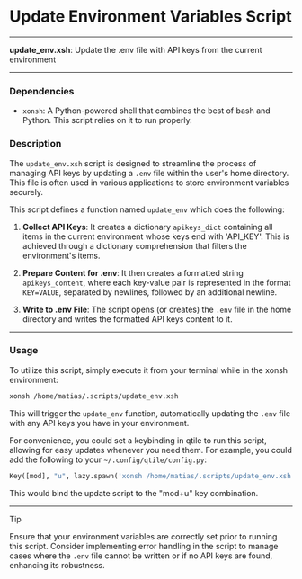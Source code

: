 # Update Environment Variables Script

---

**update_env.xsh**: Update the .env file with API keys from the current environment

---

### Dependencies

- `xonsh`: A Python-powered shell that combines the best of bash and Python. This script relies on it to run properly.

### Description

The `update_env.xsh` script is designed to streamline the process of managing API keys by updating a `.env` file within the user's home directory. This file is often used in various applications to store environment variables securely. 

This script defines a function named `update_env` which does the following:

1. **Collect API Keys**: It creates a dictionary `apikeys_dict` containing all items in the current environment whose keys end with 'API_KEY'. This is achieved through a dictionary comprehension that filters the environment's items.

2. **Prepare Content for .env**: It then creates a formatted string `apikeys_content`, where each key-value pair is represented in the format `KEY=VALUE`, separated by newlines, followed by an additional newline.

3. **Write to .env File**: The script opens (or creates) the `.env` file in the home directory and writes the formatted API keys content to it.

---

### Usage

To utilize this script, simply execute it from your terminal while in the xonsh environment:

```bash
xonsh /home/matias/.scripts/update_env.xsh
```

This will trigger the `update_env` function, automatically updating the `.env` file with any API keys you have in your environment.

For convenience, you could set a keybinding in qtile to run this script, allowing for easy updates whenever you need them. For example, you could add the following to your `~/.config/qtile/config.py`:

```python
Key([mod], "u", lazy.spawn('xonsh /home/matias/.scripts/update_env.xsh')),
```

This would bind the update script to the "mod+u" key combination.

---

> [!TIP]  
> Ensure that your environment variables are correctly set prior to running this script. Consider implementing error handling in the script to manage cases where the `.env` file cannot be written or if no API keys are found, enhancing its robustness.